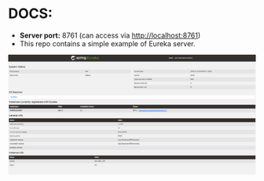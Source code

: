 # **DOCS:**

- **Server port:** 8761 (can access via [http://localhost:8761](http://localhost:8761))
- This repo contains a simple example of Eureka server.

![Eureka Server Example](docs/docs-01.png)